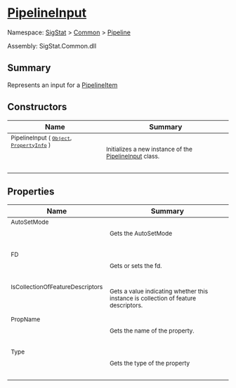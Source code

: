 # [PipelineInput](./PipelineInput.md)

Namespace: [SigStat]() > [Common](./../README.md) > [Pipeline](./README.md)

Assembly: SigStat.Common.dll

## Summary
Represents an input for a [PipelineItem](https://github.com/hargitomi97/sigstat/blob/master/docs/md/.md)

## Constructors

| Name | Summary | 
| --- | --- | 
| <sub>PipelineInput ( [`Object`](https://docs.microsoft.com/en-us/dotnet/api/System.Object), [`PropertyInfo`](https://docs.microsoft.com/en-us/dotnet/api/System.Reflection.PropertyInfo) )</sub><p>&nbsp;</p>| <sub>Initializes a new instance of the [PipelineInput](https://github.com/hargitomi97/sigstat/blob/master/docs/md/SigStat/Common/Pipeline/PipelineInput.md) class.</sub>| <br>


## Properties

| Name | Summary | 
| --- | --- | 
| <sub>AutoSetMode</sub><p>&nbsp;</p>| <sub>Gets the AutoSetMode</sub>| <br>
| <sub>FD</sub><p>&nbsp;</p>| <sub>Gets or sets the fd.</sub>| <br>
| <sub>IsCollectionOfFeatureDescriptors</sub><p>&nbsp;</p>| <sub>Gets a value indicating whether this instance is collection of feature descriptors.</sub>| <br>
| <sub>PropName</sub><p>&nbsp;</p>| <sub>Gets the name of the property.</sub>| <br>
| <sub>Type</sub><p>&nbsp;</p>| <sub>Gets the type of the property</sub>| <br>


